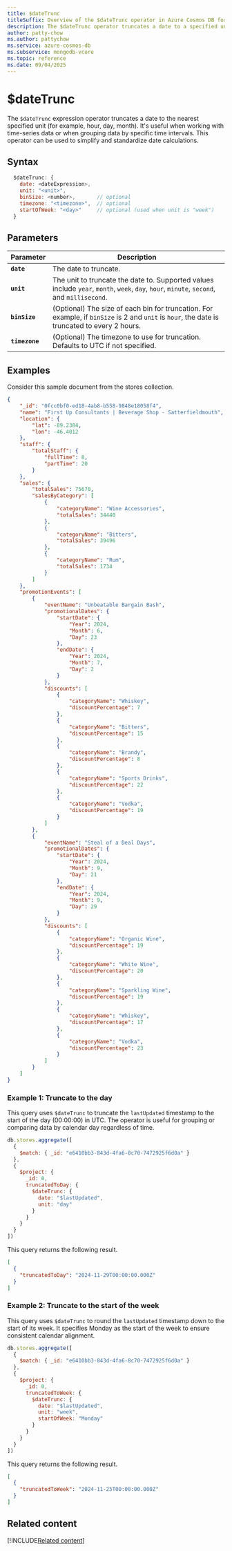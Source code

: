 ```yaml
---
title: $dateTrunc
titleSuffix: Overview of the $dateTrunc operator in Azure Cosmos DB for MongoDB (vCore)
description: The $dateTrunc operator truncates a date to a specified unit.
author: patty-chow
ms.author: pattychow
ms.service: azure-cosmos-db
ms.subservice: mongodb-vcore
ms.topic: reference
ms.date: 09/04/2025
---
```


# $dateTrunc

The `$dateTrunc` expression operator truncates a date to the nearest specified unit (for example, hour, day, month). It's useful when working with time-series data or when grouping data by specific time intervals. This operator can be used to simplify and standardize date calculations.

## Syntax

```javascript
  $dateTrunc: {
    date: <dateExpression>,
    unit: "<unit>",
    binSize: <number>,       // optional
    timezone: "<timezone>",  // optional
    startOfWeek: "<day>"     // optional (used when unit is "week")
  }
```

## Parameters  

| Parameter | Description |
| --- | --- |
| **`date`** | The date to truncate. |
| **`unit`** | The unit to truncate the date to. Supported values include `year`, `month`, `week`, `day`, `hour`, `minute`, `second`, and `millisecond`. |
| **`binSize`** | (Optional) The size of each bin for truncation. For example, if `binSize` is 2 and `unit` is `hour`, the date is truncated to every 2 hours. |
| **`timezone`** | (Optional) The timezone to use for truncation. Defaults to UTC if not specified. |

## Examples

Consider this sample document from the stores collection.

```json
{
    "_id": "0fcc0bf0-ed18-4ab8-b558-9848e18058f4",
    "name": "First Up Consultants | Beverage Shop - Satterfieldmouth",
    "location": {
        "lat": -89.2384,
        "lon": -46.4012
    },
    "staff": {
        "totalStaff": {
            "fullTime": 8,
            "partTime": 20
        }
    },
    "sales": {
        "totalSales": 75670,
        "salesByCategory": [
            {
                "categoryName": "Wine Accessories",
                "totalSales": 34440
            },
            {
                "categoryName": "Bitters",
                "totalSales": 39496
            },
            {
                "categoryName": "Rum",
                "totalSales": 1734
            }
        ]
    },
    "promotionEvents": [
        {
            "eventName": "Unbeatable Bargain Bash",
            "promotionalDates": {
                "startDate": {
                    "Year": 2024,
                    "Month": 6,
                    "Day": 23
                },
                "endDate": {
                    "Year": 2024,
                    "Month": 7,
                    "Day": 2
                }
            },
            "discounts": [
                {
                    "categoryName": "Whiskey",
                    "discountPercentage": 7
                },
                {
                    "categoryName": "Bitters",
                    "discountPercentage": 15
                },
                {
                    "categoryName": "Brandy",
                    "discountPercentage": 8
                },
                {
                    "categoryName": "Sports Drinks",
                    "discountPercentage": 22
                },
                {
                    "categoryName": "Vodka",
                    "discountPercentage": 19
                }
            ]
        },
        {
            "eventName": "Steal of a Deal Days",
            "promotionalDates": {
                "startDate": {
                    "Year": 2024,
                    "Month": 9,
                    "Day": 21
                },
                "endDate": {
                    "Year": 2024,
                    "Month": 9,
                    "Day": 29
                }
            },
            "discounts": [
                {
                    "categoryName": "Organic Wine",
                    "discountPercentage": 19
                },
                {
                    "categoryName": "White Wine",
                    "discountPercentage": 20
                },
                {
                    "categoryName": "Sparkling Wine",
                    "discountPercentage": 19
                },
                {
                    "categoryName": "Whiskey",
                    "discountPercentage": 17
                },
                {
                    "categoryName": "Vodka",
                    "discountPercentage": 23
                }
            ]
        }
    ]
}
```

### Example 1: Truncate to the day

This query uses `$dateTrunc` to truncate the `lastUpdated` timestamp to the start of the day (00:00:00) in UTC. The operator is useful for grouping or comparing data by calendar day regardless of time.

```javascript
db.stores.aggregate([
  {
    $match: { _id: "e6410bb3-843d-4fa6-8c70-7472925f6d0a" }
  },
  {
    $project: {
      _id: 0,
      truncatedToDay: {
        $dateTrunc: {
          date: "$lastUpdated",
          unit: "day"
        }
      }
    }
  }
])
```

This query returns the following result.

```json
[
  {
    "truncatedToDay": "2024-11-29T00:00:00.000Z"
  }
]
```

### Example 2: Truncate to the start of the week

This query uses `$dateTrunc` to round the `lastUpdated` timestamp down to the start of its week. It specifies Monday as the start of the week to ensure consistent calendar alignment.

```javascript
db.stores.aggregate([
  {
    $match: { _id: "e6410bb3-843d-4fa6-8c70-7472925f6d0a" }
  },
  {
    $project: {
      _id: 0,
      truncatedToWeek: {
        $dateTrunc: {
          date: "$lastUpdated",
          unit: "week",
          startOfWeek: "Monday"
        }
      }
    }
  }
])
```

This query returns the following result.

```json
[
  {
    "truncatedToWeek": "2024-11-25T00:00:00.000Z"
  }
]
```

## Related content

[!INCLUDE[Related content](../includes/related-content.md)]



